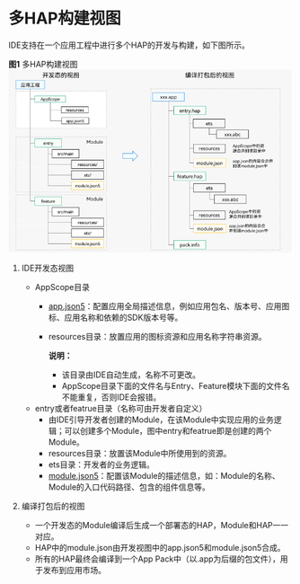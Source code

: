 # 多HAP构建视图


IDE支持在一个应用工程中进行多个HAP的开发与构建，如下图所示。


  **图1** 多HAP构建视图  
![hap-multi-view](figures/hap-multi-view.png)


1. IDE开发态视图
   - AppScope目录
      - [app.json5](app-configuration-file.md)：配置应用全局描述信息，例如应用包名、版本号、应用图标、应用名称和依赖的SDK版本号等。
      - resources目录：放置应用的图标资源和应用名称字符串资源。

         **说明：**
         - 该目录由IDE自动生成，名称不可更改。
         - AppScope目录下面的文件名与Entry、Feature模块下面的文件名不能重复，否则IDE会报错。
   - entry或者featrue目录（名称可由开发者自定义）
      - 由IDE引导开发者创建的Module，在该Module中实现应用的业务逻辑；可以创建多个Module，图中entry和featrue即是创建的两个Module。
      - resources目录：放置该Module中所使用到的资源。
      - ets目录：开发者的业务逻辑。
      - [module.json5](module-configuration-file.md)：配置该Module的描述信息，如：Module的名称、Module的入口代码路径、包含的组件信息等。

2. 编译打包后的视图
   - 一个开发态的Module编译后生成一个部署态的HAP，Module和HAP一一对应。
   - HAP中的module.json由开发视图中的app.json5和module.json5合成。
   - 所有的HAP最终会编译到一个App Pack中（以.app为后缀的包文件），用于发布到应用市场。
